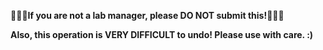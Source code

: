 &#x1F499;&#x1F499;&#x1F499;**If you are not a lab manager, please DO NOT submit this!**&#x1F499;&#x1F499;&#x1F499;

**Also, this operation is VERY DIFFICULT to undo! Please use with care. :)**